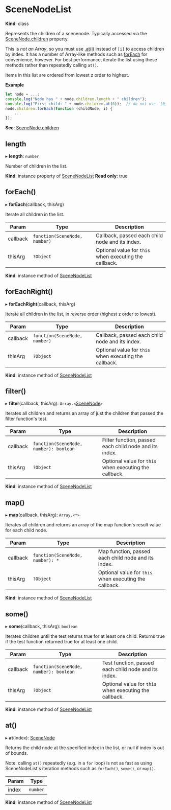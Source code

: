 # SceneNodeList

**Kind**: class

Represents the children of a scenenode. Typically accessed via the [SceneNode.children](/develop/reference/SceneNode/#children) property.

This is _not an Array_, so you must use [.at(i)](#at) instead of `[i]` to access children by index. It has a
number of Array-like methods such as [forEach](#foreach) for convenience, however. For best performance, iterate
the list using these methods rather than repeatedly calling `at()`.

Items in this list are ordered from lowest z order to highest.

**Example**

```js
let node = ...;
console.log("Node has " + node.children.length + " children");
console.log("First child: " + node.children.at(0));  // do not use `[0]` - it will not work!
node.children.forEach(function (childNode, i) {
    ...
});
```

**See**: [SceneNode.children](/develop/reference/SceneNode/#children)

## length

▸ **length**: `number`

Number of children in the list.

**Kind**: instance property of [SceneNodeList](#SceneNodeList)
**Read only**: true

## forEach()

▸ **forEach**(callback, thisArg)

Iterate all children in the list.

| Param    | Type                            | Description                                            |
| -------- | ------------------------------- | ------------------------------------------------------ |
| callback | `function(SceneNode, number)` | Callback, passed each child node and its index.        |
| thisArg  | `?Object`                       | Optional value for `this` when executing the callback. |

**Kind**: instance method of [SceneNodeList](#SceneNodeList)

## forEachRight()

▸ **forEachRight**(callback, thisArg)

Iterate all children in the list, in reverse order (highest z order to lowest).

| Param    | Type                            | Description                                            |
| -------- | ------------------------------- | ------------------------------------------------------ |
| callback | `function(SceneNode, number)` | Callback, passed each child node and its index.        |
| thisArg  | `?Object`                       | Optional value for `this` when executing the callback. |

**Kind**: instance method of [SceneNodeList](#SceneNodeList)

## filter()

▸ **filter**(callback, thisArg): `Array.<`[SceneNode](/develop/reference/SceneNode)`>`

Iterates all children and returns an array of just the children that passed the filter function's test.

| Param    | Type                                     | Description                                            |
| -------- | ---------------------------------------- | ------------------------------------------------------ |
| callback | `function(SceneNode, number): boolean` | Filter function, passed each child node and its index. |
| thisArg  | `?Object`                                | Optional value for `this` when executing the callback. |

**Kind**: instance method of [SceneNodeList](#SceneNodeList)

## map()

▸ **map**(callback, thisArg): `Array.<*>`

Iterates all children and returns an array of the map function's result value for each child node.

| Param    | Type                               | Description                                            |
| -------- | ---------------------------------- | ------------------------------------------------------ |
| callback | `function(SceneNode, number): *` | Map function, passed each child node and its index.    |
| thisArg  | `?Object`                          | Optional value for `this` when executing the callback. |

**Kind**: instance method of [SceneNodeList](#SceneNodeList)

## some()

▸ **some**(callback, thisArg): `boolean`

Iterates children until the test returns true for at least one child.  Returns true if the test function returned true for at least one child.

| Param    | Type                                     | Description                                            |
| -------- | ---------------------------------------- | ------------------------------------------------------ |
| callback | `function(SceneNode, number): boolean` | Test function, passed each child node and its index.   |
| thisArg  | `?Object`                                | Optional value for `this` when executing the callback. |

**Kind**: instance method of [SceneNodeList](#SceneNodeList)

## at()

▸ **at**(index): [SceneNode](/develop/reference/SceneNode)

Returns the child node at the specified index in the list, or null if index is out of bounds.

Note: calling `at()` repeatedly (e.g. in a `for` loop) is not as fast as using SceneNodeList's iteration methods such as `forEach()`, `some()`, or `map()`.

| Param | Type     |
| ----- | -------- |
| index | `number` |

**Kind**: instance method of [SceneNodeList](#SceneNodeList)